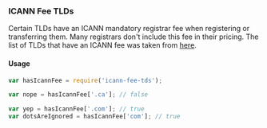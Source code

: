 ### ICANN Fee TLDs
Certain TLDs have an ICANN mandatory registrar fee when registering or transferring them. Many registrars don't include this fee in their pricing. The list of TLDs that have an ICANN fee was taken from [here](https://www.namecheap.com/legal/domains/icann-fee.aspx).

#### Usage

```javascript
var hasIcannFee = require('icann-fee-tds');

var nope = hasIcannFee['.ca']; // false

var yep = hasIcannFee['.com']; // true
var dotsAreIgnored = hasIcannFee['com']; // true
```
